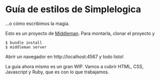 # Guía de estilos de Simplelogica

...o cómo escribimos la magia.

Esto es un proyecto de [Middleman](http://middlemanapp.com). Para montarla, clonar el proyecto y

    $ bundle install
    $ middleman server

Abrir un navegador en http://localhost:4567 y todo listo!

La guía ahora mismo es un gran WIP. Vamos a cubrir HTML, CSS, Javascript y Ruby, que es con lo que trabajamos.
